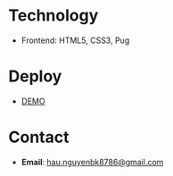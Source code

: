 # Technology
* Frontend: HTML5, CSS3, Pug 

# Deploy
* [DEMO](https://travel-guide-html-css.vercel.app/)

# Contact
* **Email**: hau.nguyenbk8786@gmail.com